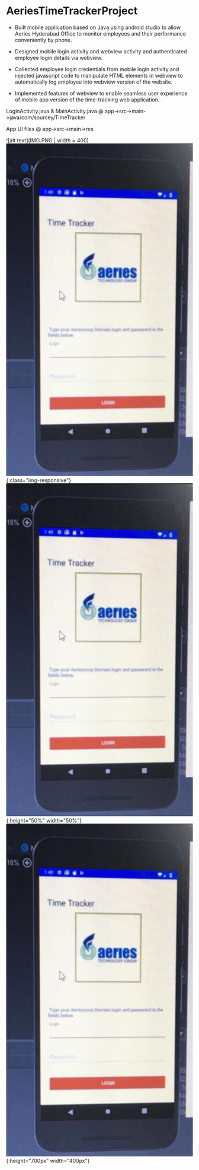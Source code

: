 # AeriesTimeTrackerProject

* Built mobile application based on Java using
android studio to allow Aeries Hyderabad Office
to monitor employees and their performance
conveniently by phone.

* Designed mobile login activity and webview activity
and authenticated employee login details
via webview.

* Collected employee login credentials from
mobile login activity and injected javascript 
code to manipulate HTML elements in webview
to automatically log employee into webview
version of the website.

* Implemented features of webview to enable
seamless user experience of mobile app version
of the time-tracking web application.

LoginActivity.java & MainActivity.java @ app->src->main->java/com/sourcey/TimeTracker

App UI  files @ app->src->main->res


![alt text](IMG.PNG | width = 400)
![test image size](IMG.PNG){:class="img-responsive"}
![test image size](IMG.PNG){:height="50%" width="50%"}
![test image size](IMG.PNG){:height="700px" width="400px"}


